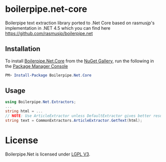 # boilerpipe.net-core
Boilerpipe text extraction library ported to .Net Core based on rasmusjp's implementation in .NET 4.5 which you can find here https://github.com/rasmusjp/boilerpipe.net

## Installation

To install [Boilerpipe.Net.Core](https://www.nuget.org/packages/Boilerpipe.Net.Core) from the [NuGet Gallery](http://www.nuget.org), run the following in the [Package Manager Console](http://docs.nuget.org/docs/start-here/using-the-package-manager-console)
```powershell
PM> Install-Package Boilerpipe.Net.Core
```

## Usage

```c#
using Boilerpipe.Net.Extractors;
...
string html = ...
// NOTE: Use ArticleExtractor unless DefaultExtractor gives better results for you
string text = CommonExtractors.ArticleExtractor.GetText(html);

```

# License

Boilerpipe.Net is licensed under [LGPL V3](LICENSE).
